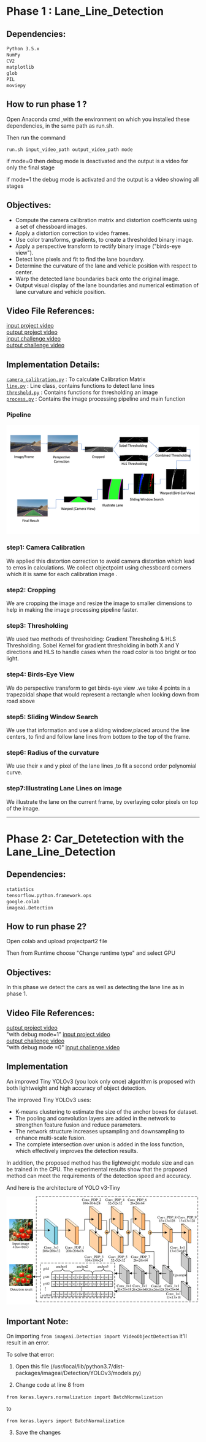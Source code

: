 # Phase 1 : Lane_Line_Detection


## Dependencies:

    Python 3.5.x
    NumPy
    CV2
    matplotlib
    glob
    PIL
    moviepy

## How to run phase 1 ?

Open Anaconda cmd ,with the environment on which you installed these dependencies, in the same path as run.sh.

Then run the command 

    run.sh input_video_path output_video_path mode
    
if mode=0 then debug mode is deactivated and the output is a video for only the final stage

if mode=1 the debug mode is activated and the output is a video showing all stages


## Objectives:

* Compute the camera calibration matrix and distortion coefficients using a set of chessboard images.
* Apply a distortion correction to video frames.
* Use color transforms, gradients, to create a thresholded binary image.
* Apply a perspective transform to rectify binary image ("birds-eye view").
* Detect lane pixels and fit to find the lane boundary.
* Determine the curvature of the lane and vehicle position with respect to center.
* Warp the detected lane boundaries back onto the original image.
* Output visual display of the lane boundaries and numerical estimation of lane curvature and vehicle position.


## Video File References:

[input project video](content/input_video/project_video.mp4) <br />
[output project video ](content/project_video_d1.mp4) <br />
[input challenge video](content/input_video/challenge_video.mp4) <br />
[output challenge video](content/challenge_video_d1.mp4) <br />


## Implementation Details:

[`camera_calibration.py`](camera_calibration.py) : To calculate Calibration Matrix <br />
[`line.py`](line.py) : Line class, contains functions to detect lane lines <br />
[`threshold.py`](threshold.py) : Contains functions for thresholding an image <br />
[`process.py`](process.py) : Contains the image processing pipeline and main function <br />

### Pipeline
<img src="content/assets/pipeline.png">

### step1: Camera Calibration
We applied this distortion correction to avoid camera distortion which lead to erros in calculations.
We collect objectpoint using chessboard corners which it is  same for each calibration image .

### step2:  Cropping
We are cropping the image and resize the image to smaller dimensions to help in making the image processing pipeline faster.

### step3:  Thresholding
We used two methods of thresholding: Gradient Thresholing & HLS Thresholding. Sobel Kernel for gradient thresholding in both X and Y directions and HLS to handle cases when the road color is too bright or too light.

### step4:  Birds-Eye View
We do perspective transform to get birds-eye view .we take 4 points in a trapezoidal shape that would represent a rectangle when looking down from road above

### step5:  Sliding Window Search
We use that information and use a sliding window,placed around the line centers, to find and follow lane lines from bottom to the top of the frame.

### step6:  Radius of the curvature
We use their x and y pixel of the lane lines ,to fit a second order polynomial curve.

### step7:Illustrating Lane Lines on image
We illustrate the lane on the current frame, by overlaying color pixels on top of the image.

<hr>

# Phase 2: Car_Detetection with the Lane_Line_Detection

## Dependencies:

    statistics
    tensorflow.python.framework.ops
    google.colab
    imageai.Detection


## How to run phase 2?

Open colab and upload projectpart2 file

Then from Runtime choose "Change runtime type" and select GPU

## Objectives:

In this phase we detect the cars as well as detecting the lane line as in phase 1.


## Video File References:

[output project video ](https://drive.google.com/file/d/1-IJokWquuX2axc0myjrIZMnKw9GsgxJL/view?usp=sharing)<br/> "with debug mode=1"
[input project video](https://drive.google.com/file/d/18Zys9q5qphMjj_HbT79uUe0WsM0UyfiJ/view?usp=sharing)<br/> 
[output challenge video](https://drive.google.com/file/d/1-CzQciImSJNzF15co-7BANF7t0rWvcTh/view?usp=sharing)<br/> "with debug mode =0"
[input challenge video](https://drive.google.com/file/d/1y_SDPE2ap3Q_6lJt3P2DeAnLwRGLC0mM/view?usp=sharing)<br/> 

## Implementation
An improved Tiny YOLOv3 (you look only once) algorithm is proposed with both lightweight and high accuracy of object detection. 

The improved Tiny YOLOv3 uses:
 - K-means clustering to estimate the size of the anchor boxes for dataset.
 - The pooling and convolution layers are added in the network to strengthen feature fusion and reduce parameters. 
 - The network structure increases upsampling and downsampling to enhance multi-scale fusion. 
 - The complete intersection over union is added in the loss function, which effectively improves the detection results. 
 
In addition, the proposed method has the lightweight module size and can be trained in the CPU. The experimental results show that the proposed method can meet the requirements of the detection speed and accuracy.

And here is the architecture of YOLO v3-Tiny

<img src="content/assets/YOLOv3-tiny-Network.png">

## Important Note:

On importing ```from imageai.Detection import VideoObjectDetection``` it'll result in an error.

To solve that error:

1. Open this file (/usr/local/lib/python3.7/dist-packages/imageai/Detection/YOLOv3/models.py)

2. Change code at line 8 from 

  ```from keras.layers.normalization import BatchNormalization``` 

  to 

  ``` from keras.layers import BatchNormalization ```

3. Save the changes
